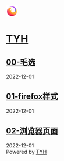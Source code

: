 <meta charset="utf-8">
<title>
    TYH
</title>
<meta name="description" content="">
<meta name="viewport" content="width=device-width, initial-scale=1, maximum-scale=1, user-scalable=no">
<link rel="stylesheet" href="https://cdnjs.cloudflare.com/ajax/libs/animate.css/3.7.0/animate.min.css">
<link rel="stylesheet" href="https://use.fontawesome.com/releases/v5.7.2/css/all.css"
integrity="sha384-fnmOCqbTlWIlj8LyTjo7mOUStjsKC4pOpQbqyi7RrhN7udi9RwhKkMHpvLbHG9Sr"
crossorigin="anonymous">
<link rel="shortcut icon" href="https://t-yuhao.github.io/favicon.ico?v=1669881724163">
<link rel="stylesheet" href="https://cdnjs.cloudflare.com/ajax/libs/KaTeX/0.10.0/katex.min.css">
<link rel="stylesheet" href="https://t-yuhao.github.io/styles/main.css">
<script src="https://cdn.jsdelivr.net/npm/vue/dist/vue.js">
</script>
<script src="//cdn.jsdelivr.net/gh/highlightjs/cdn-release@11.5.1/build/highlight.min.js">
</script>
<div id="app" class="main">
    <div class="site-header-container">
        <div class="site-header">
            <div class="left">
                <a href="https://t-yuhao.github.io">
                    <img class="avatar" src="favicon.ico" alt="" width="32px" height="32px">
                </a>
                <a href="https://t-yuhao.github.io">
                    <h1 class="site-title">
                        TYH
                    </h1>
                </a>
            </div>
            <div class="right">
                <transition name="fade">
                    <i class="icon" :class="{ 'icon-close-outline': menuVisible, 'icon-menu-outline': !menuVisible }"
                    @click="menuVisible = !menuVisible">
                    </i>
                </transition>
            </div>
        </div>
    </div>
    <transition name="fade">
        <div class="menu-container" style="display: none;" v-show="menuVisible">
            <div class="menu-list">
                <a href="/" class="menu purple-link">
                    首页
                </a>
                <a href="/archives" class="menu purple-link">
                    归档
                </a>
                <a href="/tags" class="menu purple-link">
                    标签
                </a>
                <a href="/post/about" class="menu purple-link">
                    关于
                </a>
            </div>
        </div>
    </transition>
    <div class="content-container">
        <section class="post-item">
            <div class="content">
                <a href="./MX/README.md">
                    <h2 class="post-title">
                        00-毛选
                    </h2>
                </a>
                <div class="post-abstract">
                </div>
                <div class="post-info">
                    <span>
                        <i class="icon icon-calendar-outline">
                        </i>
                        2022-12-01
                    </span>
                </div>
            </div>
        </section>
                <section class="post-item">
            <div class="content">
                <a href="./firefox/00-firefox样式.md">
                    <h2 class="post-title">
                        01-firefox样式
                    </h2>
                </a>
                <div class="post-abstract">
                </div>
                <div class="post-info">
                    <span>
                        <i class="icon icon-calendar-outline">
                        </i>
                        2022-12-01
                    </span>
                </div>
            </div>
        </section>
                </section>
                <section class="post-item">
            <div class="content">
                <a href="./src/browser.md">
                    <h2 class="post-title">
                        02-浏览器页面
                    </h2>
                </a>
                <div class="post-abstract">
                </div>
                <div class="post-info">
                    <span>
                        <i class="icon icon-calendar-outline">
                        </i>
                        2022-12-01
                    </span>
                </div>
            </div>
        </section>
        <div class="pagination-container">
        </div>
    </div>
    <div class="site-footer">
        <div class="slogan">
        </div>
        <div class="social-container">
            <a href="https://github.com/t-yuhao" target="_blank">
                <i class="fab fa-github">
                </i>
            </a>
            <a href="https://www.zhihu.com/people/T--Y--H" target="_blank">
                <i class="fab fa-zhihu">
                </i>
            </a>
        </div>
        Powered by
        <a href="https://t-yuhao.github.io/" target="_blank">
            TYH
        </a>
    </div>
</div>
<script type="application/javascript">
    hljs.initHighlightingOnLoad() var app = new Vue({
        el: '#app',
        data: {
            menuVisible: false,
        },
    })
</script>